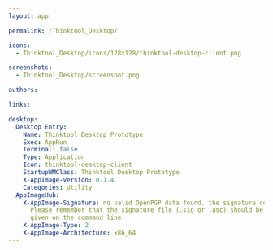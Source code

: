 ```yaml
---
layout: app

permalink: /Thinktool_Desktop/

icons:
  - Thinktool_Desktop/icons/128x128/thinktool-desktop-client.png

screenshots:
  - Thinktool_Desktop/screenshot.png

authors:

links:

desktop:
  Desktop Entry:
    Name: Thinktool Desktop Prototype
    Exec: AppRun
    Terminal: false
    Type: Application
    Icon: thinktool-desktop-client
    StartupWMClass: Thinktool Desktop Prototype
    X-AppImage-Version: 0.1.4
    Categories: Utility
  AppImageHub:
    X-AppImage-Signature: no valid OpenPGP data found. the signature could not be verified.
      Please remember that the signature file (.sig or .asc) should be the first file
      given on the command line.
    X-AppImage-Type: 2
    X-AppImage-Architecture: x86_64
---
```

